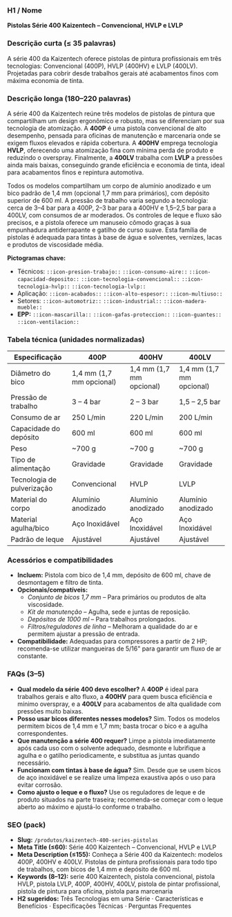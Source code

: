 ### H1 / Nome
**Pistolas Série 400 Kaizentech – Convencional, HVLP e LVLP**

### Descrição curta (≤ 35 palavras)
A série 400 da Kaizentech oferece pistolas de pintura profissionais em três tecnologias: Convencional (400P), HVLP (400HV) e LVLP (400LV). Projetadas para cobrir desde trabalhos gerais até acabamentos finos com máxima economia de tinta.

### Descrição longa (180–220 palavras)
A série 400 da Kaizentech reúne três modelos de pistolas de pintura que compartilham um design ergonômico e robusto, mas se diferenciam por sua tecnologia de atomização. A **400P** é uma pistola convencional de alto desempenho, pensada para oficinas de manutenção e marcenaria onde se exigem fluxos elevados e rápida cobertura. A **400HV** emprega tecnologia **HVLP**, oferecendo uma atomização fina com mínima perda de produto e reduzindo o overspray. Finalmente, a **400LV** trabalha com **LVLP** a pressões ainda mais baixas, conseguindo grande eficiência e economia de tinta, ideal para acabamentos finos e repintura automotiva.

Todos os modelos compartilham um corpo de alumínio anodizado e um bico padrão de 1,4 mm (opcional 1,7 mm para primários), com depósito superior de 600 ml. A pressão de trabalho varia segundo a tecnologia: cerca de 3–4 bar para a 400P, 2–3 bar para a 400HV e 1,5–2,5 bar para a 400LV, com consumos de ar moderados. Os controles de leque e fluxo são precisos, e a pistola oferece um manuseio cômodo graças à sua empunhadura antiderrapante e gatilho de curso suave. Esta família de pistolas é adequada para tintas à base de água e solventes, vernizes, lacas e produtos de viscosidade média.

**Pictogramas chave:**
- Técnicos: `::icon-presion-trabajo::` `::icon-consumo-aire::` `::icon-capacidad-deposito::` `::icon-tecnologia-convencional::` `::icon-tecnologia-hvlp::` `::icon-tecnologia-lvlp::`
- Aplicação: `::icon-acabados::` `::icon-alto-espesor::` `::icon-multiuso::`
- Setores: `::icon-automotriz::` `::icon-industrial::` `::icon-madera-mueble::`
- **EPP:** `::icon-mascarilla::` `::icon-gafas-proteccion::` `::icon-guantes::` `::icon-ventilacion::`

### Tabela técnica (unidades normalizadas)
| **Especificação** | **400P** | **400HV** | **400LV** |
|---|---|---|---|
| Diâmetro do bico | 1,4 mm (1,7 mm opcional) | 1,4 mm (1,7 mm opcional) | 1,4 mm (1,7 mm opcional) |
| Pressão de trabalho | 3 – 4 bar | 2 – 3 bar | 1,5 – 2,5 bar |
| Consumo de ar | 250 L/min | 220 L/min | 200 L/min |
| Capacidade do depósito | 600 ml | 600 ml | 600 ml |
| Peso | ~700 g | ~700 g | ~700 g |
| Tipo de alimentação | Gravidade | Gravidade | Gravidade |
| Tecnologia de pulverização | Convencional | HVLP | LVLP |
| Material do corpo | Alumínio anodizado | Alumínio anodizado | Alumínio anodizado |
| Material agulha/bico | Aço Inoxidável | Aço Inoxidável | Aço Inoxidável |
| Padrão de leque | Ajustável | Ajustável | Ajustável |

### Acessórios e compatibilidades
- **Incluem:** Pistola com bico de 1,4 mm, depósito de 600 ml, chave de desmontagem e filtro de tinta.
- **Opcionais/compatíveis:**
  - *Conjunto de bicos 1,7 mm* – Para primários ou produtos de alta viscosidade.
  - *Kit de manutenção* – Agulha, sede e juntas de reposição.
  - *Depósitos de 1000 ml* – Para trabalhos prolongados.
  - *Filtros/reguladores de linha* – Melhoram a qualidade do ar e permitem ajustar a pressão de entrada.
- **Compatibilidade:** Adequadas para compressores a partir de 2 HP; recomenda-se utilizar mangueiras de 5/16" para garantir um fluxo de ar constante.

### FAQs (3–5)
- **Qual modelo da série 400 devo escolher?** A **400P** é ideal para trabalhos gerais e alto fluxo, a **400HV** para quem busca eficiência e mínimo overspray, e a **400LV** para acabamentos de alta qualidade com pressões muito baixas.
- **Posso usar bicos diferentes nesses modelos?** Sim. Todos os modelos permitem bicos de 1,4 mm e 1,7 mm; basta trocar o bico e a agulha correspondentes.
- **Que manutenção a série 400 requer?** Limpe a pistola imediatamente após cada uso com o solvente adequado, desmonte e lubrifique a agulha e o gatilho periodicamente, e substitua as juntas quando necessário.
- **Funcionam com tintas à base de água?** Sim. Desde que se usem bicos de aço inoxidável e se realize uma limpeza exaustiva após o uso para evitar corrosão.
- **Como ajusto o leque e o fluxo?** Use os reguladores de leque e de produto situados na parte traseira; recomenda-se começar com o leque aberto ao máximo e ajustá-lo conforme o trabalho.

### SEO (pack)
- **Slug:** `/produtos/kaizentech-400-series-pistolas`
- **Meta Title (≤60):** Série 400 Kaizentech – Convencional, HVLP e LVLP
- **Meta Description (≤155):** Conheça a Série 400 da Kaizentech: modelos 400P, 400HV e 400LV. Pistolas de pintura profissionais para todo tipo de trabalhos, com bicos de 1,4 mm e depósito de 600 ml.
- **Keywords (8–12):** serie 400 Kaizentech, pistola convencional, pistola HVLP, pistola LVLP, 400P, 400HV, 400LV, pistola de pintar profissional, pistola de pintura para oficina, pistola para marcenaria
- **H2 sugeridos:** Três Tecnologias em uma Série · Características e Benefícios · Especificações Técnicas · Perguntas Frequentes